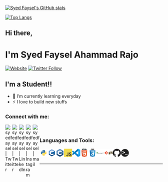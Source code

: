 <!-- github progile stats -->


[![Syed Faysel's GitHub stats](https://github-readme-stats.vercel.app/api?username=syedfaysel&hide=prs&count_private=true&show_icons=true&theme=dark)](https://github.com/syedfaysel/github-readme-stats)

[![Top Langs](https://github-readme-stats.vercel.app/api/top-langs/?username=syedfaysel&layout=compact&count_private=true)](https://github.com/syedfaysel/github-readme-stats)


## Hi there, 
# I'm Syed Faysel Ahammad Rajo
[![Website](https://img.shields.io/website?label=syedfaysel.me&style=for-the-badge&url=https://syedfaysel.me/)](https://syedfaysel.me/)
[![Twitter Follow](https://img.shields.io/twitter/follow/SyedFaysel?color=1DA1F2&logo=twitter&style=for-the-badge)](https://twitter.com/intent/follow?original_referer=https%3A%2F%2Fgithub.com%2FcodeSTACKr&screen_name=SyedFaysel)
## I'm a Student!!

- 🌱 I’m currently learning everyday 
- ⚡ I love to build new stuffs
### Connect with me:


[<img align="left" alt="syedfaysel | Twitter" width="22px" src="https://cdn.jsdelivr.net/npm/simple-icons@v3/icons/facebook.svg" />][facebook]
[<img align="left" alt="syedfaysel | Twitter" width="22px" src="https://cdn.jsdelivr.net/npm/simple-icons@v3/icons/twitter.svg" />][twitter]
[<img align="left" alt="syedfaysel | LinkedIn" width="22px" src="https://cdn.jsdelivr.net/npm/simple-icons@v3/icons/linkedin.svg" />][linkedin]
[<img align="left" alt="syedfaysel | Instagram" width="22px" src="https://cdn.jsdelivr.net/npm/simple-icons@v3/icons/instagram.svg" />][instagram]
[<img align="left" alt="syedfaysel | mail" width="22px" src="https://cdn.jsdelivr.net/npm/simple-icons@v3/icons/gmail.svg" />][email]

<br />

### Languages and Tools:
<img align="left" alt="Visual Studio Code" width="26px" src="https://raw.githubusercontent.com/github/explore/80688e429a7d4ef2fca1e82350fe8e3517d3494d/topics/python/python.png" />
<img align="left" alt="Visual Studio Code" width="26px" src="https://raw.githubusercontent.com/github/explore/80688e429a7d4ef2fca1e82350fe8e3517d3494d/topics/c/c.png" />
<img align="left" alt="Visual Studio Code" width="26px" src="https://raw.githubusercontent.com/github/explore/80688e429a7d4ef2fca1e82350fe8e3517d3494d/topics/cpp/cpp.png" />
<img align="left" alt="Visual Studio Code" width="26px" src="https://raw.githubusercontent.com/github/explore/80688e429a7d4ef2fca1e82350fe8e3517d3494d/topics/javascript/javascript.png" />
<img align="left" alt="Visual Studio Code" width="26px" src="https://raw.githubusercontent.com/github/explore/80688e429a7d4ef2fca1e82350fe8e3517d3494d/topics/visual-studio-code/visual-studio-code.png" />
<img align="left" alt="HTML5" width="26px" src="https://raw.githubusercontent.com/github/explore/80688e429a7d4ef2fca1e82350fe8e3517d3494d/topics/html/html.png" />
<img align="left" alt="CSS3" width="26px" src="https://raw.githubusercontent.com/github/explore/80688e429a7d4ef2fca1e82350fe8e3517d3494d/topics/css/css.png" />
<img align="left" alt="MongoDB" width="26px" src="https://raw.githubusercontent.com/github/explore/80688e429a7d4ef2fca1e82350fe8e3517d3494d/topics/mongodb/mongodb.png" />
<img align="left" alt="Git" width="26px" src="https://raw.githubusercontent.com/github/explore/80688e429a7d4ef2fca1e82350fe8e3517d3494d/topics/git/git.png" />
<img align="left" alt="GitHub" width="26px" src="https://raw.githubusercontent.com/github/explore/78df643247d429f6cc873026c0622819ad797942/topics/github/github.png" />
<img align="left" alt="Terminal" width="26px" src="https://raw.githubusercontent.com/github/explore/80688e429a7d4ef2fca1e82350fe8e3517d3494d/topics/terminal/terminal.png" />

<br />
<br />

---

[facebook]:https://www.facebook.com/syedfaysel

[email]: mailto:sfa.rajo20@gmail.com
[twitter]: https://twitter.com/SyedFaysel

[instagram]: https://instagram.com/rajo_28
[linkedin]: https://linkedin.com/in/syedfaysel